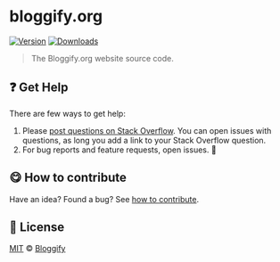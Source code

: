 <!-- Please do not edit this file. Edit the `blah` field in the `package.json` instead. If in doubt, open an issue. -->


















# bloggify.org

 [![Version](https://img.shields.io/npm/v/bloggify.org.svg)](https://www.npmjs.com/package/bloggify.org) [![Downloads](https://img.shields.io/npm/dt/bloggify.org.svg)](https://www.npmjs.com/package/bloggify.org)







> The Bloggify.org website source code.




































## :question: Get Help

There are few ways to get help:



 1. Please [post questions on Stack Overflow](https://stackoverflow.com/questions/ask). You can open issues with questions, as long you add a link to your Stack Overflow question.
 2. For bug reports and feature requests, open issues. :bug:
















## :yum: How to contribute
Have an idea? Found a bug? See [how to contribute][contributing].
























## :scroll: License

[MIT][license] © [Bloggify][website]






[license]: /LICENSE
[website]: http://bloggify.org
[contributing]: /CONTRIBUTING.md
[docs]: /DOCUMENTATION.md
